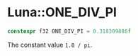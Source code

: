 # Luna::ONE_DIV_PI

```c++
constexpr f32 ONE_DIV_PI = 0.318309886f
```

The constant value `1.0 / pi`. 

